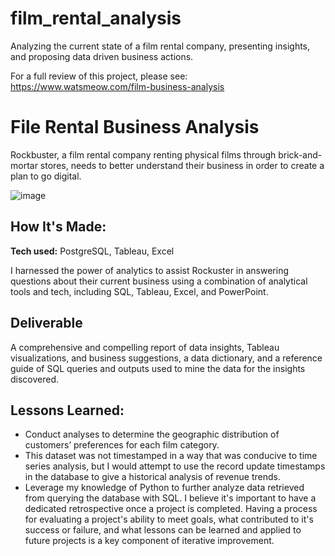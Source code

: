 # film_rental_analysis
Analyzing the current state of a film rental company, presenting insights, and proposing data driven business actions.

For a full review of this project, please see: https://www.watsmeow.com/film-business-analysis

# File Rental Business Analysis
Rockbuster, a film rental company renting physical films through brick-and-mortar stores, needs to better understand their business in order to create a plan to go digital.

![image](https://github.com/watsmeow/film_rental_analysis/assets/99840213/3d8250fe-2021-4852-87b2-5ec7984f5fff)

## How It's Made:

**Tech used:** PostgreSQL, Tableau, Excel

I harnessed the power of analytics to assist Rockuster in answering questions about their current business using a combination of analytical tools and tech, including SQL, Tableau, Excel, and PowerPoint.

## Deliverable

A comprehensive and compelling report of data insights, Tableau visualizations, and business suggestions, a data dictionary, and a reference guide of SQL queries and outputs used to mine the data for the insights discovered.

## Lessons Learned:

- Conduct analyses to determine the geographic distribution of customers’ preferences for each film category.
- This dataset was not timestamped in a way that was conducive to time series analysis, but I would attempt to use the record update timestamps in the database to give a historical analysis of revenue trends.
- Leverage my knowledge of Python to further analyze data retrieved from querying the database with SQL.
I believe it's important to have a dedicated retrospective once a project is completed. Having a process for evaluating a project's ability to meet goals, what contributed to it's success or failure, and what lessons can be learned and applied to future projects is a key component of iterative improvement.

